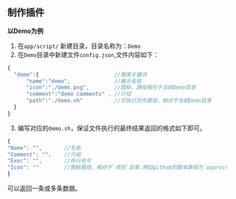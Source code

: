 制作插件
----
**以Demo为例**

1. 在`app/script/` 新建目录，目录名称为：`Demo`
2. 在`Demo`目录中新建文件`config.json`,文件内容如下：
  ```javascript
{
    "demo":{                        //搜索关键词
        "name":"demo",              //展示名称
        "icon":"./demo.png",        //图标，路径相对于当前Demo目录
        "comment":"demo comments" , //介绍 
        "path":"./demo.sh"          //可执行文件路径，相对于当前Demo目录
    }
}
```

3. 编写对应的`demo.sh`，保证文件执行的最终结果返回的格式如下即可。
  ```javascript
{
  "Name": "",       //名称
  "Comment": "",    //介绍
  "Exec": "",       //执行命令
  "Icon": ""        //图标路径，相对于`项目`目录.例如github的脚本路径为`app/script/github/github.sh`, 则图标路径为`../../script/github/github-icon.png`
}
````
可以返回一条或多条数据。

